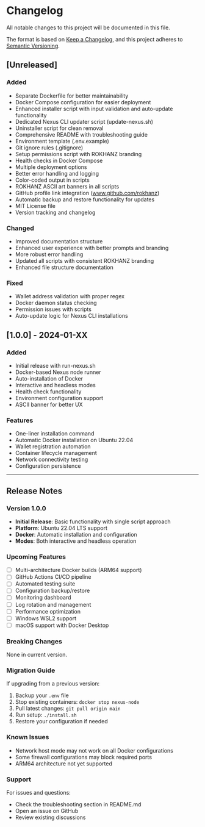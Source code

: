 # Changelog

All notable changes to this project will be documented in this file.

The format is based on [Keep a Changelog](https://keepachangelog.com/en/1.0.0/),
and this project adheres to [Semantic Versioning](https://semver.org/spec/v2.0.0.html).

## [Unreleased]

### Added
- Separate Dockerfile for better maintainability
- Docker Compose configuration for easier deployment
- Enhanced installer script with input validation and auto-update functionality
- Dedicated Nexus CLI updater script (update-nexus.sh)
- Uninstaller script for clean removal
- Comprehensive README with troubleshooting guide
- Environment template (.env.example)
- Git ignore rules (.gitignore)
- Setup permissions script with ROKHANZ branding
- Health checks in Docker Compose
- Multiple deployment options
- Better error handling and logging
- Color-coded output in scripts
- ROKHANZ ASCII art banners in all scripts
- GitHub profile link integration (www.github.com/rokhanz)
- Automatic backup and restore functionality for updates
- MIT License file
- Version tracking and changelog

### Changed
- Improved documentation structure
- Enhanced user experience with better prompts and branding
- More robust error handling
- Updated all scripts with consistent ROKHANZ branding
- Enhanced file structure documentation

### Fixed
- Wallet address validation with proper regex
- Docker daemon status checking
- Permission issues with scripts
- Auto-update logic for Nexus CLI installations

## [1.0.0] - 2024-01-XX

### Added
- Initial release with run-nexus.sh
- Docker-based Nexus node runner
- Auto-installation of Docker
- Interactive and headless modes
- Health check functionality
- Environment configuration support
- ASCII banner for better UX

### Features
- One-liner installation command
- Automatic Docker installation on Ubuntu 22.04
- Wallet registration automation
- Container lifecycle management
- Network connectivity testing
- Configuration persistence

---

## Release Notes

### Version 1.0.0
- **Initial Release**: Basic functionality with single script approach
- **Platform**: Ubuntu 22.04 LTS support
- **Docker**: Automatic installation and configuration
- **Modes**: Both interactive and headless operation

### Upcoming Features
- [ ] Multi-architecture Docker builds (ARM64 support)
- [ ] GitHub Actions CI/CD pipeline
- [ ] Automated testing suite
- [ ] Configuration backup/restore
- [ ] Monitoring dashboard
- [ ] Log rotation and management
- [ ] Performance optimization
- [ ] Windows WSL2 support
- [ ] macOS support with Docker Desktop

### Breaking Changes
None in current version.

### Migration Guide
If upgrading from a previous version:
1. Backup your `.env` file
2. Stop existing containers: `docker stop nexus-node`
3. Pull latest changes: `git pull origin main`
4. Run setup: `./install.sh`
5. Restore your configuration if needed

### Known Issues
- Network host mode may not work on all Docker configurations
- Some firewall configurations may block required ports
- ARM64 architecture not yet supported

### Support
For issues and questions:
- Check the troubleshooting section in README.md
- Open an issue on GitHub
- Review existing discussions
